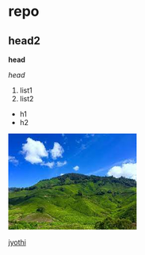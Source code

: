 # repo
## head2
**head**

*head*
1. list1
2. list2
- h1
-  h2

![hill](https://github.com/navinsam28/repo/blob/main/image/hill.jpeg)

[jyothi](https://jecc.ac.in/)
